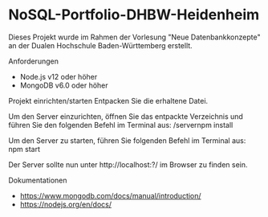 # NoSQL-Portfolio-DHBW-Heidenheim
Dieses Projekt wurde im Rahmen der Vorlesung "Neue Datenbankkonzepte" an der Dualen Hochschule Baden-Württemberg erstellt.

Anforderungen
- Node.js v12 oder höher
- MongoDB v6.0 oder höher





Projekt einrichten/starten
Entpacken Sie die erhaltene Datei. 

Um den Server einzurichten, öffnen Sie das entpackte Verzeichnis und führen Sie den folgenden Befehl im Terminal aus: /servernpm install

Um den Server zu starten, führen Sie folgenden Befehl im Terminal aus: npm start

Der Server sollte nun unter http://localhost:?/ im Browser zu finden sein. 





Dokumentationen
- https://www.mongodb.com/docs/manual/introduction/
- https://nodejs.org/en/docs/
